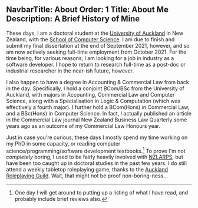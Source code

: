 NavbarTitle: About
Order: 1
Title: About Me
Description: A Brief History of Mine
---

These days, I am a doctoral student at the [University of Auckland](https://www.auckland.ac.nz/) in New Zealand, with the [School of Computer Science](https://www.auckland.ac.nz/en/science/about-the-faculty/school-of-computer-science.html).  I am due to finish and submit my final dissertation at the end of September 2021, however, and so am now actively seeking full-time employment from October 2021.  For the time being, for various reasons, I am looking for a job in industry as a software developer.  I hope to return to research full-time as a post-doc or industrial researcher in the near-ish future, however.

I also happen to have a degree in Accounting & Commercial Law from back in the day.  Specifically, I hold a conjoint BCom/BSc from the University of Auckland, with majors in Accounting, Commercial Law and Computer Science, along with a Specialisation in Logic & Computation (which was effectively a fourth major).  I further hold a BCom(Hons) in Commercial Law, and a BSc(Hons) in Computer Science.  In fact, I actually published an article in the Commercial Law journal New Zealand Business Law Quarterly some years ago as an outcome of my Commercial Law Honours year.

Just in case you're curious, these days I mostly spend my time working on my PhD in some capacity, or reading computer science/programming/software development textbooks.[^1]  To prove I'm not *completely* boring, I used to be fairly heavily involved with [NZLARPS](https://nzlarps.org/), but have been too caught up in doctoral studies in the past few years.  I do still attend a weekly tabletop roleplaying game, thanks to the [Auckland Roleplaying Guild](https://aucklandrpg.nz/).  Wait, that might not be proof non-boring-ness...

[^1]: One day I will get around to putting up a listing of what I have read, and probably include brief reviews also.
